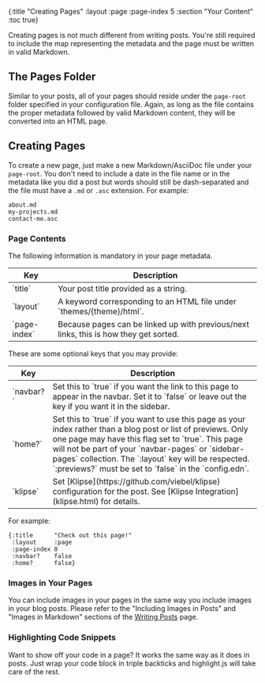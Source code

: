 {:title "Creating Pages"
 :layout :page
 :page-index 5
 :section "Your Content"
 :toc true}

Creating pages is not much different from writing posts. You're still required to include the map representing the metadata and the page must be written in valid Markdown.

## The Pages Folder

Similar to your posts, all of your pages should reside under the `page-root` folder specified in your configuration file. Again, as long as the file contains the proper metadata followed by valid Markdown content, they will be converted into an HTML page.

## Creating Pages

To create a new page, just make a new Markdown/AsciiDoc file under your `page-root`. You don't need to include a date in the file name or in the metadata like you did a post but words should still be dash-separated and the file must have a `.md` or `.asc` extension. For example:

```
about.md
my-projects.md
contact-me.asc
```

### Page Contents

The following information is mandatory in your page metadata.

<table class="table table-bordered">
<thead>
<tr>
<th>Key</th>
<th>Description</th>
</tr>
</thead>
<tbody>
<tr>
<td>`title`</td>
<td>Your post title provided as a string.</td>
</tr>
<tr>
<td>`layout`</td>
<td>A keyword corresponding to an HTML file under `themes/{theme}/html`.</td>
</tr>
<tr>
<td>`page-index`</td>
<td>Because pages can be linked up with previous/next links, this is how they get sorted.</td>
</tr>
</tbody>
</table>

These are some optional keys that you may provide:

<table class="table table-bordered">
<thead>
<tr>
<th>Key</th>
<th>Description</th>
</tr>
</thead>
<tbody>
<tr>
<td>`navbar?`</td>
<td>Set this to `true` if you want the link to this page to appear in the navbar. Set it to `false` or leave out the key if you want it in the sidebar.</td>
</tr>
<tr>
<td>`home?`</td>
<td>Set this to `true` if you want to use this page as your index rather than a blog post or list of previews. Only one page may have this flag set to `true`. This page will not be part of your `navbar-pages` or `sidebar-pages` collection. The `:layout` key will be respected. `:previews?` must be set to `false` in the `config.edn`.</td>
</tr>
<tr>
<td>`klipse`</td>
<td>Set [Klipse](https://github.com/viebel/klipse) configuration for the post.
See [Klipse Integration](klipse.html) for details.</td>
</tr>
</tbody>
</table>

For example:

```
{:title      "Check out this page!"
 :layout     :page
 :page-index 0
 :navbar?    false
 :home?      false}
```

### Images in Your Pages

You can include images in your pages in the same way you include images in your blog posts. Please refer to the "Including Images in Posts" and "Images in Markdown" sections of the [Writing Posts](/docs/writing-posts.html) page.

### Highlighting Code Snippets

Want to show off your code in a page? It works the same way as it does in posts. Just wrap your code block in triple backticks and highlight.js will take care of the rest.
